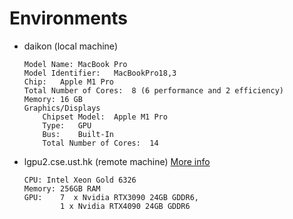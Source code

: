 # Environments
- daikon (local machine)
    ```
    Model Name:	MacBook Pro
    Model Identifier:	MacBookPro18,3
    Chip:	Apple M1 Pro
    Total Number of Cores:	8 (6 performance and 2 efficiency)
    Memory:	16 GB
    Graphics/Displays
        Chipset Model:	Apple M1 Pro
        Type:	GPU
        Bus:	Built-In
        Total Number of Cores:	14
    ```
- lgpu2.cse.ust.hk (remote machine) [More info](https://cssystem.cse.ust.hk/Facilities/intelx64linux_gpu.html)
    ```
    CPU: Intel Xeon Gold 6326
    Memory: 256GB RAM
    GPU:    7  x Nvidia RTX3090 24GB GDDR6, 
            1 x Nvidia RTX4090 24GB GDDR6
    ```